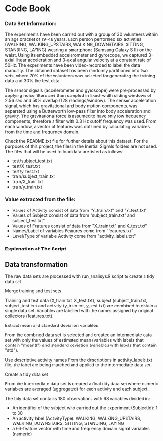 Code Book
========

### Data Set Information:
The experiments have been carried out with a group of 30 volunteers within an age bracket of 19-48 years. Each person performed six activities (WALKING, WALKING_UPSTAIRS, WALKING_DOWNSTAIRS, SITTING, STANDING, LAYING) wearing a smartphone (Samsung Galaxy S II) on the waist. Using its embedded accelerometer and gyroscope, we captured 3-axial linear acceleration and 3-axial angular velocity at a constant rate of 50Hz. The experiments have been video-recorded to label the data manually. The obtained dataset has been randomly partitioned into two sets, where 70% of the volunteers was selected for generating the training data and 30% the test data.

The sensor signals (accelerometer and gyroscope) were pre-processed by applying noise filters and then sampled in fixed-width sliding windows of 2.56 sec and 50% overlap (128 readings/window). The sensor acceleration signal, which has gravitational and body motion components, was separated using a Butterworth low-pass filter into body acceleration and gravity. The gravitational force is assumed to have only low frequency components, therefore a filter with 0.3 Hz cutoff frequency was used. From each window, a vector of features was obtained by calculating variables from the time and frequency domain.

Check the README.txt file for further details about this dataset. For the purposes of this project, the files in the Inertial Signals folders are not used. The files that will be used to load data are listed as follows:

- test/subject_test.txt
- test/X_test.txt
- test/y_test.txt
- train/subject_train.txt
- train/X_train.txt
- train/y_train.txt

### Value extracted from the file:

- Values of Activity consist of data from "Y_train.txt" and "Y_test.txt"
- Values of Subject consist of data from "subject_train.txt" and subject_test.txt"
- Values of Features consist of data from "X_train.txt" and X_test.txt"
- Names/Label of variables Features come from "features.txt"
- Level/Type of variable Activity come from "activity_labels.txt"

### Explanation of The Script
Data transformation
-------------------
The raw data sets are processed with run_analisys.R script to create a tidy data set

Merge training and test sets

Training and test data (X_train.txt, X_test.txt), subject  (subject_train.txt, subject_test.txt) and activity (y_train.txt, y_test.txt) are combined to obtain a single data set. Variables are labelled with the names assigned by original collectors (features.txt).

Extract mean and standard deviation variables

From the combined data set is selected and created an intermediate data set with only the values of estimated mean (variables with labels that contain "mean()") and standard deviation (variables with labels that contain "std").

Use descriptive activity names
From the descriptions in activity_labels.txt file, the label are being matched and applied to the intermediate data set.

Create a tidy data set

From the intermediate data set is created a final tidy data set where numeric variables are averaged (aggregated) for each activity and each subject.

The tidy data set contains 180 observations with 68 variables divided in:

- An identifier of the subject who carried out the experiment (SubjectId): 1 to 30
- An activity label (ActivityType): WALKING, WALKING_UPSTAIRS, WALKING_DOWNSTAIRS, SITTING, STANDING, LAYING
- a 66-feature vector with time and frequency domain signal variables (numeric)
